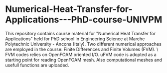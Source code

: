 # Numerical-Heat-Transfer-for-Applications---PhD-course-UNIVPM


This repository contains course material for 
"Numerical Heat Transfer for Applications" held for PhD school 
in Engineering Science at Marche Polytechnic University - Ancona (Italy). 
Two different numerical approaches are employed in the course: 
Finite Differences and Finite Volumes (FVM). \\
FVM codes relies on OpenFOAM oriented I/O. 
uFVM code is adopted as a starting point for reading OpenFOAM mesh.
Also computational meshes and usefull functions are uploaded. 
